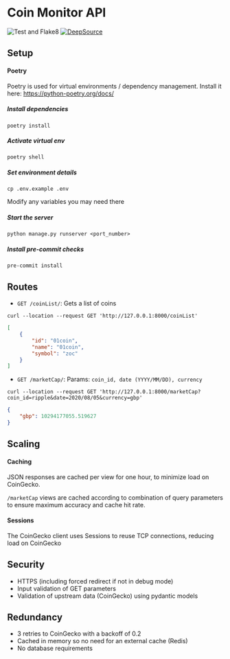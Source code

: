 # Coin Monitor API
![Test and Flake8](https://github.com/fergusdixon/django-coin-monitor/workflows/Test%20and%20Flake8/badge.svg?branch=master)
[![DeepSource](https://static.deepsource.io/deepsource-badge-light-mini.svg)](https://deepsource.io/gh/fergusdixon/django-coin-monitor/?ref=repository-badge)

## Setup

#### Poetry
Poetry is used for virtual environments / dependency management.
Install it here: https://python-poetry.org/docs/

##### Install dependencies
```shell script
poetry install
```

##### Activate virtual env
```shell script
poetry shell
```

##### Set environment details
```shell script
cp .env.example .env
```
Modify any variables you may need there

##### Start the server
```shell script
python manage.py runserver <port_number>
```

##### Install pre-commit checks
```shell script
pre-commit install
```

## Routes
- `GET /coinList/`: Gets a list of coins

`curl --location --request GET 'http://127.0.0.1:8000/coinList'`
```json
[
    {
        "id": "01coin",
        "name": "01coin",
        "symbol": "zoc"
    }
]
```

- `GET /marketCap/`: Params: `coin_id, date (YYYY/MM/DD), currency`

`curl --location --request GET 'http://127.0.0.1:8000/marketCap?coin_id=ripple&date=2020/08/05&currency=gbp'`
```json
{
    "gbp": 10294177055.519627
}
```

## Scaling

#### Caching
JSON responses are cached per view for one hour, to minimize load on CoinGecko.

`/marketCap` views are cached according to combination of query parameters to ensure maximum accuracy
and cache hit rate.

#### Sessions
The CoinGecko client uses Sessions to reuse TCP connections, reducing load on CoinGecko


## Security
- HTTPS (including forced redirect if not in debug mode)
- Input validation of GET parameters
- Validation of upstream data (CoinGecko) using pydantic models

## Redundancy
- 3 retries to CoinGecko with a backoff of 0.2
- Cached in memory so no need for an external cache (Redis)
- No database requirements
